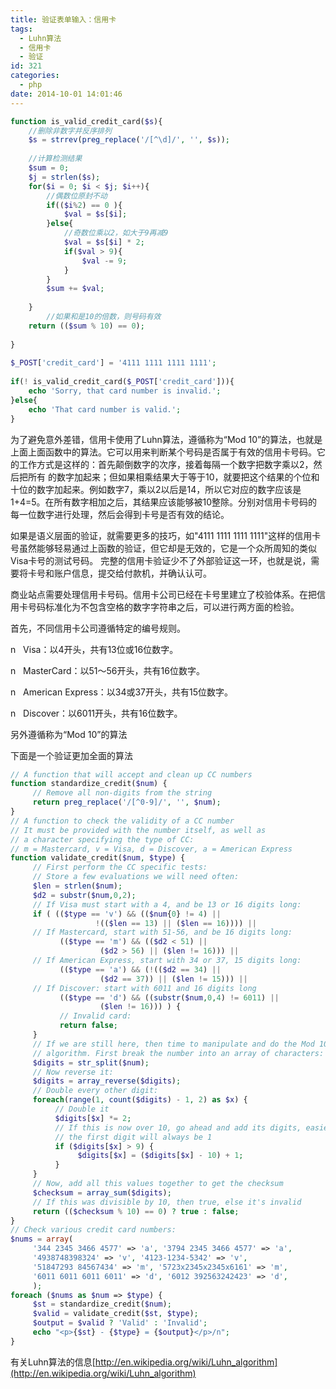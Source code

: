 ```yaml
---
title: 验证表单输入：信用卡
tags:
  - Luhn算法
  - 信用卡
  - 验证
id: 321
categories:
  - php
date: 2014-10-01 14:01:46
---
```


```php
function is_valid_credit_card($s){
    //删除非数字并反序排列
    $s = strrev(preg_replace('/[^\d]/', '', $s));
 
    //计算检测结果
    $sum = 0;
    $j = strlen($s);
    for($i = 0; $i < $j; $i++){
        //偶数位原封不动
        if(($i%2) == 0 ){
            $val = $s[$i];
        }else{
            //奇数位乘以2，如大于9再减9
            $val = $s[$i] * 2;
            if($val > 9){
                $val -= 9;
            }
        }
        $sum += $val;
 
    }
        //如果和是10的倍数，则号码有效
    return (($sum % 10) == 0);
 
}
 
$_POST['credit_card'] = '4111 1111 1111 1111';
 
if(! is_valid_credit_card($_POST['credit_card'])){
    echo 'Sorry, that card number is invalid.';
}else{
    echo 'That card number is valid.';
}

```

为了避免意外差错，信用卡使用了Luhn算法，遵循称为“Mod 10”的算法，也就是上面上面函数中的算法。它可以用来判断某个号码是否属于有效的信用卡号码。它的工作方式是这样的：首先颠倒数字的次序，接着每隔一个数字把数字乘以2，然后把所有 的数字加起来；但如果相乘结果大于等于10，就要把这个结果的个位和十位的数字加起来。例如数字7，乘以2以后是14，所以它对应的数字应该是 1+4=5。在所有数字相加之后，其结果应该能够被10整除。分别对信用卡号码的每一位数字进行处理，然后会得到卡号是否有效的结论。


如果是语义层面的验证，就需要更多的技巧，如"4111 1111 1111 1111"这样的信用卡号虽然能够轻易通过上函数的验证，但它却是无效的，它是一个众所周知的类似Visa卡号的测试号码。
完整的信用卡验证少不了外部验证这一环，也就是说，需要将卡号和账户信息，提交给付款机，并确认认可。

商业站点需要处理信用卡号码。信用卡公司已经在卡号里建立了校验体系。在把信用卡号码标准化为不包含空格的数字字符串之后，可以进行两方面的检验。

首先，不同信用卡公司遵循特定的编号规则。

n   Visa：以4开头，共有13位或16位数字。

n   MasterCard：以51～56开头，共有16位数字。

n   American Express：以34或37开头，共有15位数字。

n   Discover：以6011开头，共有16位数字。

另外遵循称为“Mod 10”的算法

下面是一个验证更加全面的算法

```php
// A function that will accept and clean up CC numbers
function standardize_credit($num) {
     // Remove all non-digits from the string
     return preg_replace('/[^0-9]/', '', $num);
}
// A function to check the validity of a CC number
// It must be provided with the number itself, as well as
// a character specifying the type of CC:
// m = Mastercard, v = Visa, d = Discover, a = American Express
function validate_credit($num, $type) {
     // First perform the CC specific tests:
     // Store a few evaluations we will need often:
     $len = strlen($num);
     $d2 = substr($num,0,2);
     // If Visa must start with a 4, and be 13 or 16 digits long:
     if ( (($type == 'v') && (($num{0} != 4) ||
                   !(($len == 13) || ($len == 16)))) ||
     // If Mastercard, start with 51-56, and be 16 digits long:
           (($type == 'm') && (($d2 < 51) ||
                    ($d2 > 56) || ($len != 16))) ||
     // If American Express, start with 34 or 37, 15 digits long:
           (($type == 'a') && (!(($d2 == 34) ||
                    ($d2 == 37)) || ($len != 15))) ||
     // If Discover: start with 6011 and 16 digits long
           (($type == 'd') && ((substr($num,0,4) != 6011) ||
                    ($len != 16))) ) {
           // Invalid card:
           return false;
     }
     // If we are still here, then time to manipulate and do the Mod 10
     // algorithm. First break the number into an array of characters:
     $digits = str_split($num);
     // Now reverse it:
     $digits = array_reverse($digits);
     // Double every other digit:
     foreach(range(1, count($digits) - 1, 2) as $x) {
          // Double it
          $digits[$x] *= 2;
          // If this is now over 10, go ahead and add its digits, easier since
          // the first digit will always be 1
          if ($digits[$x] > 9) {
               $digits[$x] = ($digits[$x] - 10) + 1;
          }
     }
     // Now, add all this values together to get the checksum
     $checksum = array_sum($digits);
     // If this was divisible by 10, then true, else it's invalid
     return (($checksum % 10) == 0) ? true : false;
}
// Check various credit card numbers:
$nums = array(
     '344 2345 3466 4577' => 'a', '3794 2345 3466 4577' => 'a',
     '4938748398324' => 'v', '4123-1234-5342' => 'v',
     '51847293 84567434' => 'm', '5723x2345x2345x6161' => 'm',
     '6011 6011 6011 6011' => 'd', '6012 392563242423' => 'd',
     );
foreach ($nums as $num => $type) {
     $st = standardize_credit($num);
     $valid = validate_credit($st, $type);
     $output = $valid ? 'Valid' : 'Invalid';
     echo "<p>{$st} - {$type} = {$output}</p>/n";
}
```

有关Luhn算法的信息[http://en.wikipedia.org/wiki/Luhn_algorithm](http://en.wikipedia.org/wiki/Luhn_algorithm)